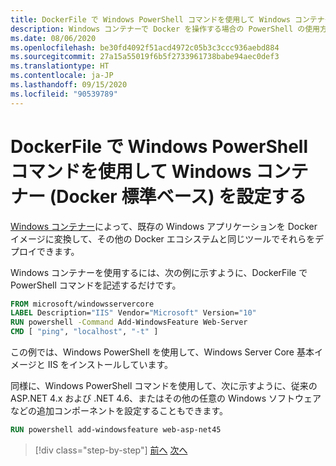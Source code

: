 ```yaml
---
title: DockerFile で Windows PowerShell コマンドを使用して Windows コンテナー (Docker 標準ベース) を設定する
description: Windows コンテナーで Docker を操作する場合の PowerShell の使用方法について説明します
ms.date: 08/06/2020
ms.openlocfilehash: be30fd4092f51acd4972c05b3c3ccc936aebd884
ms.sourcegitcommit: 27a15a55019f6b5f2733961738babe94aec0def3
ms.translationtype: HT
ms.contentlocale: ja-JP
ms.lasthandoff: 09/15/2020
ms.locfileid: "90539789"
---
```

# <a name="using-windows-powershell-commands-in-a-dockerfile-to-set-up-windows-containers-docker-standard-based"></a>DockerFile で Windows PowerShell コマンドを使用して Windows コンテナー (Docker 標準ベース) を設定する

[Windows コンテナー](/virtualization/windowscontainers/about/index)によって、既存の Windows アプリケーションを Docker イメージに変換して、その他の Docker エコシステムと同じツールでそれらをデプロイできます。

Windows コンテナーを使用するには、次の例に示すように、DockerFile で PowerShell コマンドを記述するだけです。

```dockerfile
FROM microsoft/windowsservercore
LABEL Description="IIS" Vendor="Microsoft" Version="10"
RUN powershell -Command Add-WindowsFeature Web-Server
CMD [ "ping", "localhost", "-t" ]
```

この例では、Windows PowerShell を使用して、Windows Server Core 基本イメージと IIS をインストールしています。

同様に、Windows PowerShell コマンドを使用して、次に示すように、従来の ASP.NET 4.x および .NET 4.6、またはその他の任意の Windows ソフトウェアなどの追加コンポーネントを設定することもできます。

```dockerfile
RUN powershell add-windowsfeature web-asp-net45
```

>[!div class="step-by-step"]
>[前へ](visual-studio-tools-for-docker.md)
>[次へ](build-aspnet-core-applications-linux-containers-aks-kubernetes.md)
